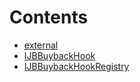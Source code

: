 

# Contents
- [external](/src/interfaces/external)
- [IJBBuybackHook](IJBBuybackHook.sol/interface.IJBBuybackHook.md)
- [IJBBuybackHookRegistry](IJBBuybackHookRegistry.sol/interface.IJBBuybackHookRegistry.md)
